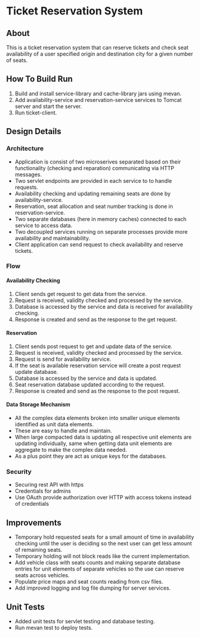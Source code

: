 # Ticket Reservation System

## About
This is a ticket reservation system that can reserve tickets and check seat availability of a user specified origin and destination city for a given number of seats.

## How To Build Run
1. Build and install service-library and cache-library jars using mevan.
2. Add availability-service and reservation-service services to Tomcat server and start the server.
3. Run ticket-client.

## Design Details
### Architecture
- Application is consist of two microserives separated based on their functionality (checking and reparation) communicating via HTTP messages.
- Two servlet endpoints are provided in each service to to handle requests.
- Availability checking and updating remaining seats are done by availability-service.
- Reservation, seat allocation and seat number tracking is done in reservation-service.
- Two separate databases (here in memory caches) connected to each service to access data.
- Two decoupled services running on separate processes provide more availability and maintainability.
- Client application can send request to check availability and reserve tickets.
### Flow
#### Availability Checking
1. Client sends get request to get data from the service.
2. Request is received, validity checked and processed by the service.
3. Database is accessed by the service and data is received for availability checking.
4. Response is created and send as the response to the get request.

#### Reservation
1. Client sends post request to get and update data of the service.
2. Request is received, validity checked and processed by the service.
3. Request is send for availability service.
4. If the seat is available reservation service will create a post request update database.
5. Database is accessed by the service and data is updated.
6. Seat reservation database updated according to the request.
4. Response is created and send as the response to the post request.

#### Data Storage Mechanism
- All the complex data elements broken into smaller unique elements identified as unit data elements.
- These are easy to handle and maintain.
- When large compacted data is updating all respective unit elements are updating individually, same when getting data unit elements are aggregate to make the complex data needed.
- As a plus point they are act as unique keys for the databases.

### Security 
- Securing rest API with https
- Credentials for admins
- Use OAuth provide authorization over HTTP with access tokens instead of credentials

## Improvements
- Temporary hold requested seats for a small amount of time in availability checking until the user is deciding so the next user can get less amount of remaining seats.
- Temporary holding will not block reads like the current implementation.
- Add vehicle class with seats counts and making separate database entries for unit elements of separate vehicles so the use can reserve seats across vehicles.
- Populate price maps and seat counts reading from csv files.
- Add improved logging and log file dumping for server services.

## Unit Tests
- Added unit tests for servlet testing and database testing.
- Run mevan test to deploy tests.